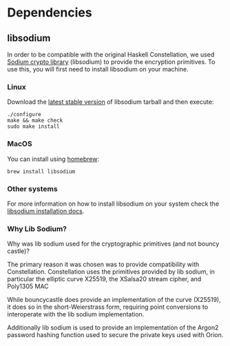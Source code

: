 # Dependencies

## libsodium

In order to be compatible with the original Haskell Constellation, we used 
[Sodium crypto library](https://download.libsodium.org/doc/) (libsodium) to provide the encryption 
primitives. To use this, you will first need to install libsodium on your machine.

### Linux
Download the [latest stable version](https://download.libsodium.org/libsodium/releases/LATEST.tar.gz) 
of libsodium tarball and then execute:
```
./configure
make && make check
sudo make install
```

### MacOS
You can install using [homebrew](https://brew.sh/):
```
brew install libsodium
```

### Other systems
For more information on how to install libsodium on your system check the 
[libsodium installation docs](https://download.libsodium.org/doc/installation/). 

### Why Lib Sodium?

Why was lib sodium used for the cryptographic primitives (and not bouncy castle)?

The primary reason it was chosen was to provide compatibility with Constellation. Constellation uses the primitives 
provided by lib sodium, in particular the elliptic curve X25519, the XSalsa20 stream cipher, and Poly1305 MAC

While bouncycastle does provide an implementation of the curve (X25519), it does so in the short-Weierstrass form, 
requiring point conversions to interoperate with the lib sodium implementation.

Additionally lib sodium is used to provide an implementation of the Argon2 password hashing function used to secure 
the private keys used with Orion.